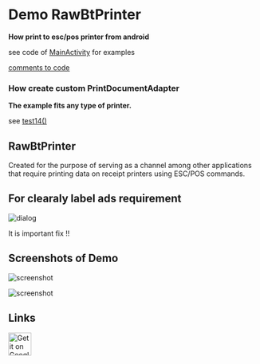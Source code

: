 

# Demo RawBtPrinter
**How print to esc/pos printer from android**



see code of [MainActivity](https://github.com/402d/DemoRawBtPrinter/blob/master/app/src/main/java/ru/a402d/demorawbt/MainActivity.java#L113) for examples

[comments to code ](http://rawbt.402d.ru/intents.html)

### How create custom PrintDocumentAdapter
**The example fits any type of printer.**

see [test14()](https://github.com/402d/DemoRawBtPrinter/blob/master/app/src/main/java/ru/a402d/demorawbt/MainActivity.java#L463)

## RawBtPrinter
Created for the purpose of serving as a channel among other applications that require printing data on receipt printers using ESC/POS commands.

## For clearaly label ads requirement

![dialog](https://cdn.jsdelivr.net/gh/402d/DemoRawBtPrinter@2fe1d13675526c2e321ca31ee731fc0ad17fcf24/gitdoc/dialog.png)  

It is important fix !! 

## Screenshots of Demo


![screenshot](https://cdn.jsdelivr.net/gh/402d/DemoRawBtPrinter@8ee64d73c493109c0cf5ee57fb0198d08534d875/gitdoc/screenshot1.png)  

![screenshot](https://cdn.jsdelivr.net/gh/402d/DemoRawBtPrinter@8ee64d73c493109c0cf5ee57fb0198d08534d875/gitdoc/screenshot2.png)  

## Links

<a href="https://play.google.com/store/apps/details?id=ru.a402d.demorawbt" target="_blank"><img src="https://play.google.com/intl/en_us/badges/images/badge_new.png" alt="Get it on Google Play" height="46"></a>
